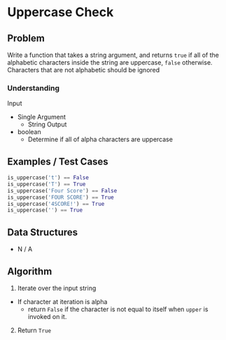 # Uppercase Check

## Problem

Write a function that takes a string argument, and returns `true` if all of the alphabetic characters inside the string are uppercase, `false` otherwise. Characters that are not alphabetic should be ignored

### Understanding

Input
- Single Argument
  - String
Output
- boolean
  - Determine if all of alpha characters are uppercase


## Examples / Test Cases

```python
is_uppercase('t') == False
is_uppercase('T') == True
is_uppercase('Four Score') == False
is_uppercase('FOUR SCORE') == True
is_uppercase('4SCORE!') == True
is_uppercase('') == True
```

## Data Structures

- N / A

## Algorithm

1. Iterate over the input string
  - If character at iteration is alpha
    - return `False` if the character is not equal to itself
      when `upper` is invoked on it.
2. Return `True`

